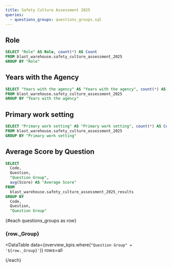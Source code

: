 ```yaml
---
title: Safety Culture Assessment 2025
queries:
  - questions_groups: questions_groups.sql
---
```


## Role

```sql distribution_by_role
SELECT "Role" AS Role, count(*) AS Count
FROM blast_warehouse.safety_culture_assessment_2025
GROUP BY "Role"
```

<BarChart
  data={distribution_by_role}
  x="Role"
  y="Count"
/>

## Years with the Agency

```sql distribution_by_years
SELECT "Years with the agency" AS "Years with the agency", count(*) AS Count
FROM blast_warehouse.safety_culture_assessment_2025
GROUP BY "Years with the agency"
```

<BarChart
  data={distribution_by_years}
  x="Years with the agency"
  y="Count"
/>

## Primary work setting

```sql distribution_by_work_setting
SELECT "Primary work setting" AS "Primary work setting", count(*) AS Count
FROM blast_warehouse.safety_culture_assessment_2025
GROUP BY "Primary work setting"
```

<BarChart
  data={distribution_by_work_setting}
  x="Primary work setting"
  y="Count"
/>

## Average Score by Question

```sql overview_kpis
SELECT
  Code,
  Question,
  "Question Group",
  avg(Score) AS "Average Score"
FROM
  blast_warehouse.safety_culture_assessment_2025_results
GROUP BY
  Code,
  Question,
  "Question Group"
```

{#each questions_groups as row}

### {row.\_Group}

<DataTable
  data={overview_kpis.where(`"Question Group" = '${row._Group}'`)}
  rows=all
>
  <Column id="Question" title="Question" />
  <Column id="Average Score" title="Average Score" />
</DataTable>

{/each}
